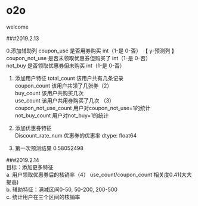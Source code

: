 # o2o
welcome

###2019.2.13


0.添加辅助列
coupon_use	是否用券购买	int（1-是  0-否）  【 y-预测列 】  
coupon_not_use	是否未领取优惠券但购买了	int（1-是  0-否）  
not_buy	是否领取优惠券但未购买	int（1-是  0-否）  



1. 添加用户特征
total_count	该用户共有几条记录  
coupon_count	该用户共领了几张券（2）  
buy_count	该用户共购买几次  
use_count	该用户共用券购买了几次 （3）  
coupon_not_use_count	用户对coupon_not_use=1的统计  
not_buy_count	用户对not_buy=1的统计  

2. 添加优惠券特征  
Discount_rate_num	优惠券的优惠率	dtype: float64  

3. 第一次预测结果 0.58052498  



###2019.2.14  
目标：添加更多特征  
a. 用户领取优惠券后的核销率（4） use_count/coupon_count  相关度0.41(大大提高)  
b. 辅助特征：满减区间0-50, 50-200, 200-500  
c. 统计用户在三个区间的核销率  
